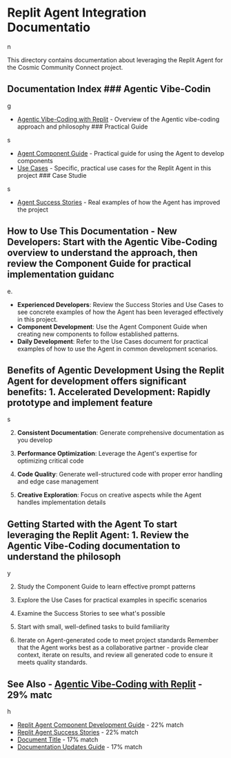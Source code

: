 # Replit Agent Integration Documentatio

n

This directory contains documentation about leveraging the Replit Agent for the Cosmic Community Connect project.

## Documentation Index ### Agentic Vibe-Codin

g

- [Agentic Vibe-Coding with Replit](AGENTIC_VIBE_CODING.md) - Overview of the Agentic vibe-coding approach and philosophy ### Practical Guide

s
- [Agent Component Guide](AGENT_COMPONENT_GUIDE.md) - Practical guide for using the Agent to develop components
- [Use Cases](USE_CASES.md) - Specific, practical use cases for the Replit Agent in this project ### Case Studie

s
- [Agent Success Stories](AGENT_SUCCESS_STORIES.md) - Real examples of how the Agent has improved the project

## How to Use This Documentation - **New Developers**: Start with the Agentic Vibe-Coding overview to understand the approach, then review the Component Guide for practical implementation guidanc

e.

- **Experienced Developers**: Review the Success Stories and Use Cases to see concrete examples of how the Agent has been leveraged effectively in this project.
- **Component Development**: Use the Agent Component Guide when creating new components to follow established patterns.
- **Daily Development**: Refer to the Use Cases document for practical examples of how to use the Agent in common development scenarios.

## Benefits of Agentic Development Using the Replit Agent for development offers significant benefits: 1. **Accelerated Development**: Rapidly prototype and implement feature

s

2. **Consistent Documentation**: Generate comprehensive documentation as you develop

3. **Performance Optimization**: Leverage the Agent's expertise for optimizing critical code

4. **Code Quality**: Generate well-structured code with proper error handling and edge case management

5. **Creative Exploration**: Focus on creative aspects while the Agent handles implementation details

## Getting Started with the Agent To start leveraging the Replit Agent: 1. Review the Agentic Vibe-Coding documentation to understand the philosoph

y

2. Study the Component Guide to learn effective prompt patterns

3. Explore the Use Cases for practical examples in specific scenarios

4. Examine the Success Stories to see what's possible

5. Start with small, well-defined tasks to build familiarity

6. Iterate on Agent-generated code to meet project standards Remember that the Agent works best as a collaborative partner - provide clear context, iterate on results, and review all generated code to ensure it meets quality standards.

## See Also - [Agentic Vibe-Coding with Replit](AGENTIC_VIBE_CODING.md) - 29% matc

h

- [Replit Agent Component Development Guide](AGENT_COMPONENT_GUIDE.md) - 22% match
- [Replit Agent Success Stories](AGENT_SUCCESS_STORIES.md) - 22% match
- [Document Title](../DOCUMENTATION_TEMPLATE.md) - 17% match
- [Documentation Updates Guide](../DOCUMENTATION_UPDATES.md) - 17% match